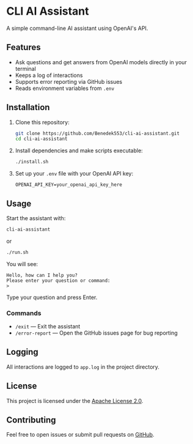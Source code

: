 # CLI AI Assistant

A simple command-line AI assistant using OpenAI's API.

## Features

- Ask questions and get answers from OpenAI models directly in your terminal
- Keeps a log of interactions
- Supports error reporting via GitHub issues
- Reads environment variables from `.env`

## Installation

1. Clone this repository:
   ```sh
   git clone https://github.com/Benedek553/cli-ai-assistant.git
   cd cli-ai-assistant
   ```

2. Install dependencies and make scripts executable:
   ```sh
   ./install.sh
   ```

3. Set up your `.env` file with your OpenAI API key:
   ```
   OPENAI_API_KEY=your_openai_api_key_here
   ```

## Usage

Start the assistant with:

```sh
cli-ai-assistant
```

or

```sh
./run.sh
```

You will see:

```
Hello, how can I help you?
Please enter your question or command:
>
```

Type your question and press Enter.

### Commands

- `/exit` — Exit the assistant
- `/error-report` — Open the GitHub issues page for bug reporting

## Logging

All interactions are logged to `app.log` in the project directory.

## License

This project is licensed under the [Apache License 2.0](LICENSE).

## Contributing

Feel free to open issues or submit pull requests on [GitHub](https://github.com/Benedek553/cli-ai-assistant).
